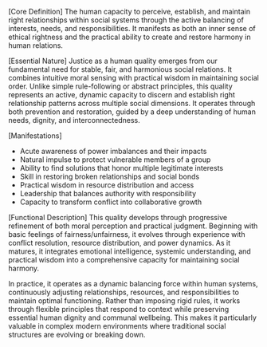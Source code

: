 [Core Definition]
The human capacity to perceive, establish, and maintain right relationships within social systems through the active balancing of interests, needs, and responsibilities. It manifests as both an inner sense of ethical rightness and the practical ability to create and restore harmony in human relations.

[Essential Nature]
Justice as a human quality emerges from our fundamental need for stable, fair, and harmonious social relations. It combines intuitive moral sensing with practical wisdom in maintaining social order. Unlike simple rule-following or abstract principles, this quality represents an active, dynamic capacity to discern and establish right relationship patterns across multiple social dimensions. It operates through both prevention and restoration, guided by a deep understanding of human needs, dignity, and interconnectedness.

[Manifestations]
- Acute awareness of power imbalances and their impacts
- Natural impulse to protect vulnerable members of a group
- Ability to find solutions that honor multiple legitimate interests
- Skill in restoring broken relationships and social bonds
- Practical wisdom in resource distribution and access
- Leadership that balances authority with responsibility
- Capacity to transform conflict into collaborative growth

[Functional Description]
This quality develops through progressive refinement of both moral perception and practical judgment. Beginning with basic feelings of fairness/unfairness, it evolves through experience with conflict resolution, resource distribution, and power dynamics. As it matures, it integrates emotional intelligence, systemic understanding, and practical wisdom into a comprehensive capacity for maintaining social harmony.

In practice, it operates as a dynamic balancing force within human systems, continuously adjusting relationships, resources, and responsibilities to maintain optimal functioning. Rather than imposing rigid rules, it works through flexible principles that respond to context while preserving essential human dignity and communal wellbeing. This makes it particularly valuable in complex modern environments where traditional social structures are evolving or breaking down.